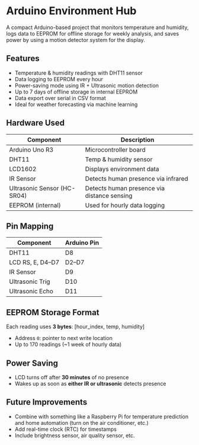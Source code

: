 # Arduino Environment Hub

A compact Arduino-based project that monitors temperature and humidity, logs data to EEPROM for offline storage for weekly analysis, and saves power by using a motion detector system for the display.

## Features

- Temperature & humidity readings with DHT11 sensor
- Data logging to EEPROM every hour
- Power-saving mode using IR + Ultrasonic motion detection
- Up to 7 days of offline storage in internal EEPROM
- Data export over serial in CSV format
- Ideal for weather forecasting via machine learning

## Hardware Used

| Component              | Description                       |
|------------------------|-----------------------------------|
| Arduino Uno R3         | Microcontroller board             |
| DHT11                  | Temp & humidity sensor            |
| LCD1602                | Displays environment data         |
| IR Sensor              | Detects human presence via infrared     |
| Ultrasonic Sensor (HC-SR04) | Detects human presence via distance sensing |
| EEPROM (internal)      | Used for hourly data logging      |

## Pin Mapping

| Component         | Arduino Pin |
|------------------|-------------|
| DHT11             | D8          |
| LCD RS, E, D4–D7  | D2–D7       |
| IR Sensor         | D9          |
| Ultrasonic Trig   | D10         |
| Ultrasonic Echo   | D11         |

##  EEPROM Storage Format

Each reading uses **3 bytes**:
\[hour_index, temp, humidity\]
- Address `0`: pointer to next write location
- Up to 170 readings (~1 week of hourly data)

## Power Saving

- LCD turns off after **30 minutes** of no presence
- Wakes up as soon as **either IR or ultrasonic** detects presence

## Future Improvements
- Combine with something like a Raspberry Pi for temperature prediction and home automation (turn on the air conditioner, etc.)
- Add real-time clock (RTC) for timestamps
- Include brightness sensor, air quality sensor, etc.

